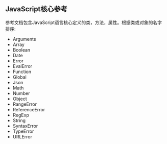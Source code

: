 ## JavaScript核心参考

参考文档包含JavaScript语言核心定义的类，方法，属性。根据类或对象的名字排序:

 - Arguments
 - Array
 - Boolean
 - Date
 - Error
 - EvalError
 - Function
 - Global
 - Json
 - Math
 - Number
 - Object
 - RangeError
 - ReferenceError
 - RegExp
 - String
 - SyntaxError
 - TypeError
 - URLError